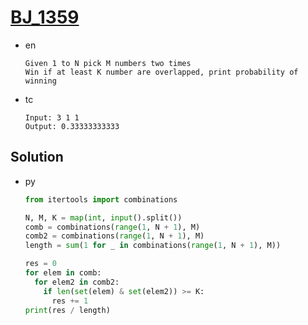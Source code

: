 # [BJ_1359](https://acmicpc.net/problem/1359)

* en

  ```en
  Given 1 to N pick M numbers two times
  Win if at least K number are overlapped, print probability of winning
  ```

* tc

  ```tc
  Input: 3 1 1
  Output: 0.33333333333
  ```

## Solution

* py

  ```py
  from itertools import combinations

  N, M, K = map(int, input().split())
  comb = combinations(range(1, N + 1), M)
  comb2 = combinations(range(1, N + 1), M)
  length = sum(1 for _ in combinations(range(1, N + 1), M))

  res = 0
  for elem in comb:
    for elem2 in comb2:
      if len(set(elem) & set(elem2)) >= K:
        res += 1
  print(res / length)
  ```
